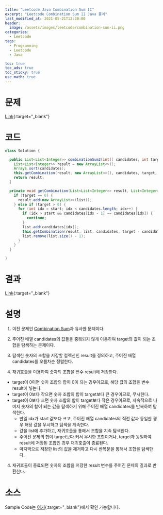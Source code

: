 ```yaml
---
title: "Leetcode Java Combination Sum II"
excerpt: "Leetcode Combination Sum II Java 풀이"
last_modified_at: 2021-05-21T12:30:00
header:
  image: /assets/images/leetcode/combination-sum-ii.png
categories:
  - Leetcode
tags:
  - Programming
  - Leetcode
  - Java

toc: true
toc_ads: true
toc_sticky: true
use_math: true
---
```

# 문제
[Link](https://leetcode.com/problems/combination-sum-ii/){:target="_blank"}

# 코드
```java
class Solution {

  public List<List<Integer>> combinationSum2(int[] candidates, int target) {
    List<List<Integer>> result = new ArrayList<>();
    Arrays.sort(candidates);
    this.getCombination(result, new ArrayList<>(), candidates, target, 0);
    return result;
  }

  private void getCombination(List<List<Integer>> result, List<Integer> list, int[] candidates, int target, int start) {
    if (target == 0) {
      result.add(new ArrayList<>(list));
    } else if (target > 0) {
      for (int idx = start; idx < candidates.length; idx++) {
        if (idx > start && candidates[idx - 1] == candidates[idx]) {
          continue;
        }
        list.add(candidates[idx]);
        this.getCombination(result, list, candidates, target - candidates[idx], idx + 1);
        list.remove(list.size() - 1);
      }
    }
  }

}
```

# 결과
[Link](https://leetcode.com/submissions/detail/496056832/){:target="_blank"}

# 설명
1. 이전 문제인 [Combination Sum](../combination-sum)과 유사한 문제이다.

2. 주어진 배열 candidates의 값들을 중복되지 않게 이용하여 target의 값이 되는 조합을 탐색하는 문제이다.

2. 탐색한 숫자의 조합을 저장할 컬렉션인 result를 정의하고, 주어진 배열 candidates를 오름차순 정렬한다.

3. 재귀호출을 이용하여 숫자의 조합을 변수 result에 저장한다.
- target이 0이면 숫자 조합의 합이 0이 되는 경우이므로, 해당 값의 조합을 변수 result에 넣는다.
- target이 0보다 작으면 숫자 조합의 합이 target보다 큰 경우이므로, 무시한다.
- target이 0보다 크면 숫자 조합의 합이 target보다 작은 경우이므로, 지속적으로 나머지 숫자의 합이 되는 값을 탐색하기 위해 주어진 배열 candidates를 반복하여 탐색한다.
  - 만일 idx가 start 값보다 크고, 주어진 배열 candidates의 직전 값과 동일한 경우 해당 값을 무시하고 탐색을 계속한다.
  - 값을 list에 추가하고, 재귀호출을 통해서 조합을 지속 탐색한다.
  - 주어진 문제의 합이 target보다 커서 무시한 조합이거나, target과 동일하여 result에 저장된 조합인 경우 재귀호출이 종료된다.
  - 마지막으로 저장한 list의 값을 제거하고 다시 반복문을 통해서 조합을 탐색한다.

4. 재귀호출이 종료되면 숫자의 조합을 저장한 result 변수를 주어진 문제의 결과로 반환한다.

# 소스
Sample Code는 [여기](https://github.com/GracefulSoul/leetcode/blob/master/src/main/java/gracefulsoul/problems/CombinationSumII.java){:target="_blank"}에서 확인 가능합니다.